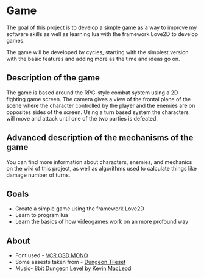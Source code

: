 # Game

The goal of this project is to develop a simple game as a way to improve my software skills as well as learning lua with the framework Love2D to develop games.

The game will be developed by cycles, starting with the simplest version with the basic features and adding more as the time and ideas go on.

## Description of the game

The game is based around the RPG-style combat system using a 2D fighting game screen. The camera gives a view of the frontal plane of the scene where the character controlled by the player and the enemies are on opposites sides of the screen. Using a turn based system the characters will move and attack until one of the two parties is defeated.

## Advanced description of the mechanisms of the game

You can find more information about characters, enemies, and mechanics on the wiki of this project, as well as algorithms used to calculate things like damage number of turns.

## Goals

 * Create a simple game using the framework Love2D
 * Learn to program lua
 * Learn the basics of how videogames work on an more profound way

## About

* Font used - [VCR OSD MONO](https://www.dafont.com/es/vcr-osd-mono.font)
* Some assests taken from - [Dungeon Tileset](https://0x72.itch.io/16x16-dungeon-tileset)
* Music- [8bit Dungeon Level by Kevin MacLeod](https://www.youtube.com/watch?v=xobgCef5tjA)
